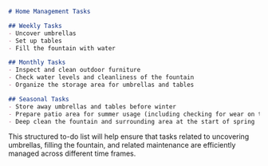 ```markdown
# Home Management Tasks

## Weekly Tasks
- Uncover umbrellas 
- Set up tables 
- Fill the fountain with water 

## Monthly Tasks
- Inspect and clean outdoor furniture 
- Check water levels and cleanliness of the fountain 
- Organize the storage area for umbrellas and tables 

## Seasonal Tasks
- Store away umbrellas and tables before winter 
- Prepare patio area for summer usage (including checking for wear on tables and umbrellas)
- Deep clean the fountain and surrounding area at the start of spring 

```
This structured to-do list will help ensure that tasks related to uncovering umbrellas, filling the fountain, and related maintenance are efficiently managed across different time frames.